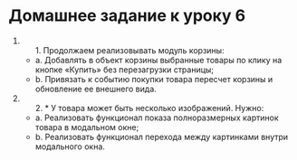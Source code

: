 <h1> Домашнее задание к уроку 6 </h1>
<ol>
	<li>
		<ul>1.	Продолжаем реализовывать модуль корзины:
			<li>
				a.	Добавлять в объект корзины выбранные товары по клику на кнопке «Купить» без перезагрузки страницы;
			</li>
			<li>
				b.	Привязать к событию покупки товара пересчет корзины и обновление ее внешнего вида.
			</li>
		</ul>
	</li>
	<li>
		<ul>2.	* У товара может быть несколько изображений. Нужно:
			<li>
				a.	Реализовать функционал показа полноразмерных картинок товара в модальном окне;
			</li>
			<li>
				b.	Реализовать функционал перехода между картинками внутри модального окна.
			</li>
		</ul>
	</li>
</ol>